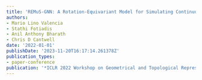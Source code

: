 ```yaml
---
title: 'REMuS-GNN: A Rotation-Equivariant Model for Simulating Continuum Dynamics'
authors:
- Mario Lino Valencia
- Stathi Fotiadis
- Anil Anthony Bharath
- Chris D Cantwell
date: '2022-01-01'
publishDate: '2023-11-20T16:17:14.261378Z'
publication_types:
- paper-conference
publication: '*ICLR 2022 Workshop on Geometrical and Topological Representation Learning*'
---
```

